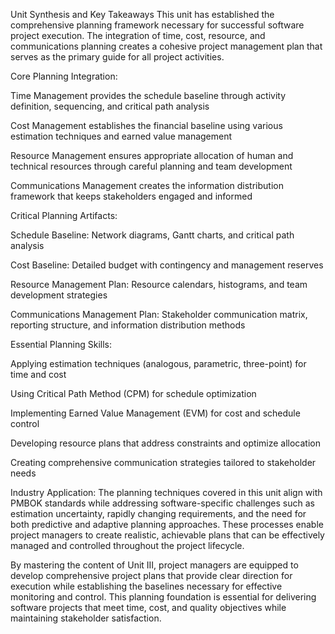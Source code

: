 Unit Synthesis and Key Takeaways
This unit has established the comprehensive planning framework necessary for successful software project execution. The integration of time, cost, resource, and communications planning creates a cohesive project management plan that serves as the primary guide for all project activities.

Core Planning Integration:

Time Management provides the schedule baseline through activity definition, sequencing, and critical path analysis

Cost Management establishes the financial baseline using various estimation techniques and earned value management

Resource Management ensures appropriate allocation of human and technical resources through careful planning and team development

Communications Management creates the information distribution framework that keeps stakeholders engaged and informed

Critical Planning Artifacts:

Schedule Baseline: Network diagrams, Gantt charts, and critical path analysis

Cost Baseline: Detailed budget with contingency and management reserves

Resource Management Plan: Resource calendars, histograms, and team development strategies

Communications Management Plan: Stakeholder communication matrix, reporting structure, and information distribution methods

Essential Planning Skills:

Applying estimation techniques (analogous, parametric, three-point) for time and cost

Using Critical Path Method (CPM) for schedule optimization

Implementing Earned Value Management (EVM) for cost and schedule control

Developing resource plans that address constraints and optimize allocation

Creating comprehensive communication strategies tailored to stakeholder needs

Industry Application:
The planning techniques covered in this unit align with PMBOK standards while addressing software-specific challenges such as estimation uncertainty, rapidly changing requirements, and the need for both predictive and adaptive planning approaches. These processes enable project managers to create realistic, achievable plans that can be effectively managed and controlled throughout the project lifecycle.

By mastering the content of Unit III, project managers are equipped to develop comprehensive project plans that provide clear direction for execution while establishing the baselines necessary for effective monitoring and control. This planning foundation is essential for delivering software projects that meet time, cost, and quality objectives while maintaining stakeholder satisfaction.
